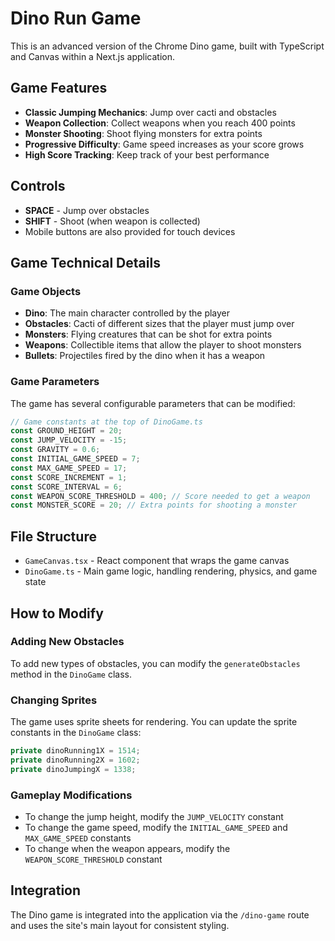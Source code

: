 # Dino Run Game

This is an advanced version of the Chrome Dino game, built with TypeScript and Canvas within a Next.js application.

## Game Features

- **Classic Jumping Mechanics**: Jump over cacti and obstacles
- **Weapon Collection**: Collect weapons when you reach 400 points
- **Monster Shooting**: Shoot flying monsters for extra points
- **Progressive Difficulty**: Game speed increases as your score grows
- **High Score Tracking**: Keep track of your best performance

## Controls

- **SPACE** - Jump over obstacles
- **SHIFT** - Shoot (when weapon is collected)
- Mobile buttons are also provided for touch devices

## Game Technical Details

### Game Objects

- **Dino**: The main character controlled by the player
- **Obstacles**: Cacti of different sizes that the player must jump over
- **Monsters**: Flying creatures that can be shot for extra points
- **Weapons**: Collectible items that allow the player to shoot monsters
- **Bullets**: Projectiles fired by the dino when it has a weapon

### Game Parameters

The game has several configurable parameters that can be modified:

```typescript
// Game constants at the top of DinoGame.ts
const GROUND_HEIGHT = 20;
const JUMP_VELOCITY = -15;
const GRAVITY = 0.6;
const INITIAL_GAME_SPEED = 7;
const MAX_GAME_SPEED = 17;
const SCORE_INCREMENT = 1;
const SCORE_INTERVAL = 6; 
const WEAPON_SCORE_THRESHOLD = 400; // Score needed to get a weapon
const MONSTER_SCORE = 20; // Extra points for shooting a monster
```

## File Structure

- `GameCanvas.tsx` - React component that wraps the game canvas
- `DinoGame.ts` - Main game logic, handling rendering, physics, and game state

## How to Modify

### Adding New Obstacles

To add new types of obstacles, you can modify the `generateObstacles` method in the `DinoGame` class.

### Changing Sprites

The game uses sprite sheets for rendering. You can update the sprite constants in the `DinoGame` class:

```typescript
private dinoRunning1X = 1514;
private dinoRunning2X = 1602;
private dinoJumpingX = 1338;
```

### Gameplay Modifications

- To change the jump height, modify the `JUMP_VELOCITY` constant
- To change the game speed, modify the `INITIAL_GAME_SPEED` and `MAX_GAME_SPEED` constants
- To change when the weapon appears, modify the `WEAPON_SCORE_THRESHOLD` constant

## Integration

The Dino game is integrated into the application via the `/dino-game` route and uses the site's main layout for consistent styling. 